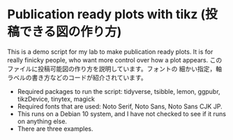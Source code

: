 # Publication ready plots with tikz (投稿できる図の作り方)

This is a demo script for my lab to make publication ready plots. 
It is for really finicky people, who want more control over how a plot 
appears. このファイルに投稿可能図の作り方を説明しています。フォントの
細かい指定，軸ラベルの書き方などのコードが紹介されています。

* Required packages to run the script: tidyverse, tsibble, lemon, ggpubr, tikzDevice, tinytex, magick
* Required fonts that are used: Noto Serif, Noto Sans, Noto Sans CJK JP.
* This runs on a Debian 10 system, and I have not checked to see if it runs on anything else.
* There are three examples.
